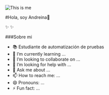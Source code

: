 ![This is me](https://scoreapps.com/blog/wp-content/uploads/desarrollo-web.png.webp)

#Hola, soy Andreina👋


 ✨ ✨

###Sobre mi

- 📚 Estudiante de automatización de pruebas
- 🌱 I’m currently learning ...
- 👯 I’m looking to collaborate on ...
- 🤔 I’m looking for help with ...
- 💬 Ask me about ...
- 📫 How to reach me: ...
- 😄 Pronouns: ...
- ⚡ Fun fact: ...


